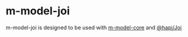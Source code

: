 # m-model-joi
m-model-joi is designed to be used with [m-model-core](https://www.npmjs.com/package/m-model-core) and [@hapi/Joi](https://www.npmjs.com/package/@hapi/joi)